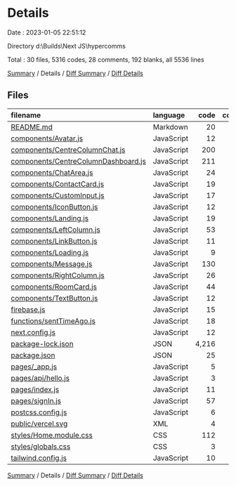 # Details

Date : 2023-01-05 22:51:12

Directory d:\\Builds\\Next JS\\hypercomms

Total : 30 files,  5316 codes, 28 comments, 192 blanks, all 5536 lines

[Summary](results.md) / Details / [Diff Summary](diff.md) / [Diff Details](diff-details.md)

## Files
| filename | language | code | comment | blank | total |
| :--- | :--- | ---: | ---: | ---: | ---: |
| [README.md](/README.md) | Markdown | 20 | 0 | 15 | 35 |
| [components/Avatar.js](/components/Avatar.js) | JavaScript | 12 | 0 | 3 | 15 |
| [components/CentreColumnChat.js](/components/CentreColumnChat.js) | JavaScript | 200 | 9 | 32 | 241 |
| [components/CentreColumnDashboard.js](/components/CentreColumnDashboard.js) | JavaScript | 211 | 8 | 24 | 243 |
| [components/ChatArea.js](/components/ChatArea.js) | JavaScript | 24 | 0 | 5 | 29 |
| [components/ContactCard.js](/components/ContactCard.js) | JavaScript | 19 | 0 | 3 | 22 |
| [components/CustomInput.js](/components/CustomInput.js) | JavaScript | 17 | 0 | 2 | 19 |
| [components/IconButton.js](/components/IconButton.js) | JavaScript | 12 | 0 | 2 | 14 |
| [components/Landing.js](/components/Landing.js) | JavaScript | 19 | 0 | 3 | 22 |
| [components/LeftColumn.js](/components/LeftColumn.js) | JavaScript | 53 | 0 | 9 | 62 |
| [components/LinkButton.js](/components/LinkButton.js) | JavaScript | 11 | 0 | 3 | 14 |
| [components/Loading.js](/components/Loading.js) | JavaScript | 9 | 0 | 3 | 12 |
| [components/Message.js](/components/Message.js) | JavaScript | 130 | 6 | 19 | 155 |
| [components/RightColumn.js](/components/RightColumn.js) | JavaScript | 26 | 0 | 5 | 31 |
| [components/RoomCard.js](/components/RoomCard.js) | JavaScript | 44 | 0 | 8 | 52 |
| [components/TextButton.js](/components/TextButton.js) | JavaScript | 12 | 0 | 2 | 14 |
| [firebase.js](/firebase.js) | JavaScript | 15 | 2 | 4 | 21 |
| [functions/sentTimeAgo.js](/functions/sentTimeAgo.js) | JavaScript | 18 | 0 | 4 | 22 |
| [next.config.js](/next.config.js) | JavaScript | 12 | 1 | 2 | 15 |
| [package-lock.json](/package-lock.json) | JSON | 4,216 | 0 | 1 | 4,217 |
| [package.json](/package.json) | JSON | 25 | 0 | 1 | 26 |
| [pages/_app.js](/pages/_app.js) | JavaScript | 5 | 0 | 3 | 8 |
| [pages/api/hello.js](/pages/api/hello.js) | JavaScript | 3 | 1 | 2 | 6 |
| [pages/index.js](/pages/index.js) | JavaScript | 11 | 0 | 4 | 15 |
| [pages/signIn.js](/pages/signIn.js) | JavaScript | 57 | 0 | 11 | 68 |
| [postcss.config.js](/postcss.config.js) | JavaScript | 6 | 0 | 1 | 7 |
| [public/vercel.svg](/public/vercel.svg) | XML | 4 | 0 | 0 | 4 |
| [styles/Home.module.css](/styles/Home.module.css) | CSS | 112 | 0 | 18 | 130 |
| [styles/globals.css](/styles/globals.css) | CSS | 3 | 0 | 2 | 5 |
| [tailwind.config.js](/tailwind.config.js) | JavaScript | 10 | 1 | 1 | 12 |

[Summary](results.md) / Details / [Diff Summary](diff.md) / [Diff Details](diff-details.md)